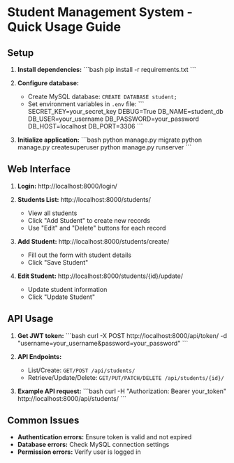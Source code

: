 # Student Management System - Quick Usage Guide

## Setup

1. **Install dependencies:**
   \`\`\`bash
   pip install -r requirements.txt
   \`\`\`

2. **Configure database:**
   - Create MySQL database: `CREATE DATABASE student;`
   - Set environment variables in `.env` file:
     \`\`\`
     SECRET_KEY=your_secret_key
     DEBUG=True
     DB_NAME=student_db
     DB_USER=your_username
     DB_PASSWORD=your_password
     DB_HOST=localhost
     DB_PORT=3306
     \`\`\`

3. **Initialize application:**
   \`\`\`bash
   python manage.py migrate
   python manage.py createsuperuser
   python manage.py runserver
   \`\`\`

## Web Interface

1. **Login:** http://localhost:8000/login/

2. **Students List:** http://localhost:8000/students/
   - View all students
   - Click "Add Student" to create new records
   - Use "Edit" and "Delete" buttons for each record

3. **Add Student:** http://localhost:8000/students/create/
   - Fill out the form with student details
   - Click "Save Student"

4. **Edit Student:** http://localhost:8000/students/{id}/update/
   - Update student information
   - Click "Update Student"

## API Usage

1. **Get JWT token:**
   \`\`\`bash
   curl -X POST http://localhost:8000/api/token/ -d "username=your_username&password=your_password"
   \`\`\`

2. **API Endpoints:**
   - List/Create: `GET/POST /api/students/`
   - Retrieve/Update/Delete: `GET/PUT/PATCH/DELETE /api/students/{id}/`

3. **Example API request:**
   \`\`\`bash
   curl -H "Authorization: Bearer your_token" http://localhost:8000/api/students/
   \`\`\`

## Common Issues

- **Authentication errors:** Ensure token is valid and not expired
- **Database errors:** Check MySQL connection settings
- **Permission errors:** Verify user is logged in
